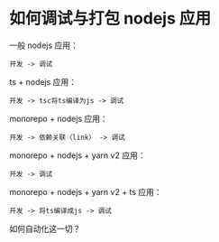# 如何调试与打包 nodejs 应用

一般 nodejs 应用：

```
开发 -> 调试
```

ts + nodejs 应用：

```
开发 -> tsc将ts编译为js -> 调试
```

monorepo + nodejs 应用：

```
开发 -> 依赖关联（link） -> 调试
```

monorepo + nodejs + yarn v2 应用：

```
开发 -> 调试
```

monorepo + nodejs + yarn v2 + ts 应用：

```
开发 -> 将ts编译成js -> 调试
```

如何自动化这一切？
